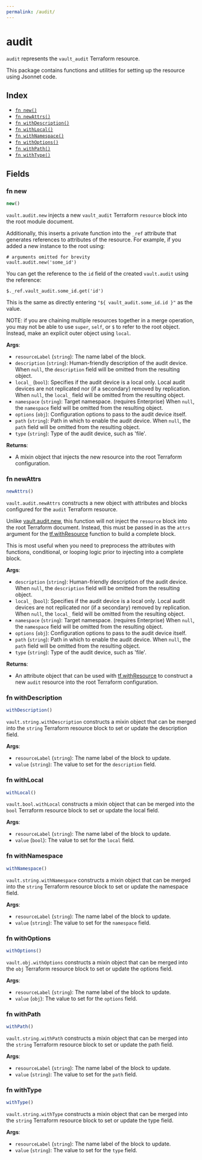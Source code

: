 ```yaml
---
permalink: /audit/
---
```


# audit

`audit` represents the `vault_audit` Terraform resource.



This package contains functions and utilities for setting up the resource using Jsonnet code.


## Index

* [`fn new()`](#fn-new)
* [`fn newAttrs()`](#fn-newattrs)
* [`fn withDescription()`](#fn-withdescription)
* [`fn withLocal()`](#fn-withlocal)
* [`fn withNamespace()`](#fn-withnamespace)
* [`fn withOptions()`](#fn-withoptions)
* [`fn withPath()`](#fn-withpath)
* [`fn withType()`](#fn-withtype)

## Fields

### fn new

```ts
new()
```


`vault.audit.new` injects a new `vault_audit` Terraform `resource`
block into the root module document.

Additionally, this inserts a private function into the `_ref` attribute that generates references to attributes of the
resource. For example, if you added a new instance to the root using:

    # arguments omitted for brevity
    vault.audit.new('some_id')

You can get the reference to the `id` field of the created `vault.audit` using the reference:

    $._ref.vault_audit.some_id.get('id')

This is the same as directly entering `"${ vault_audit.some_id.id }"` as the value.

NOTE: if you are chaining multiple resources together in a merge operation, you may not be able to use `super`, `self`,
or `$` to refer to the root object. Instead, make an explicit outer object using `local`.

**Args**:
  - `resourceLabel` (`string`): The name label of the block.
  - `description` (`string`): Human-friendly description of the audit device. When `null`, the `description` field will be omitted from the resulting object.
  - `local_` (`bool`): Specifies if the audit device is a local only. Local audit devices are not replicated nor (if a secondary) removed by replication. When `null`, the `local_` field will be omitted from the resulting object.
  - `namespace` (`string`): Target namespace. (requires Enterprise) When `null`, the `namespace` field will be omitted from the resulting object.
  - `options` (`obj`): Configuration options to pass to the audit device itself.
  - `path` (`string`): Path in which to enable the audit device. When `null`, the `path` field will be omitted from the resulting object.
  - `type` (`string`): Type of the audit device, such as &#39;file&#39;.

**Returns**:
- A mixin object that injects the new resource into the root Terraform configuration.


### fn newAttrs

```ts
newAttrs()
```


`vault.audit.newAttrs` constructs a new object with attributes and blocks configured for the `audit`
Terraform resource.

Unlike [vault.audit.new](#fn-new), this function will not inject the `resource`
block into the root Terraform document. Instead, this must be passed in as the `attrs` argument for the
[tf.withResource](https://github.com/tf-libsonnet/core/tree/main/docs#fn-withresource) function to build a complete block.

This is most useful when you need to preprocess the attributes with functions, conditional, or looping logic prior to
injecting into a complete block.

**Args**:
  - `description` (`string`): Human-friendly description of the audit device. When `null`, the `description` field will be omitted from the resulting object.
  - `local_` (`bool`): Specifies if the audit device is a local only. Local audit devices are not replicated nor (if a secondary) removed by replication. When `null`, the `local_` field will be omitted from the resulting object.
  - `namespace` (`string`): Target namespace. (requires Enterprise) When `null`, the `namespace` field will be omitted from the resulting object.
  - `options` (`obj`): Configuration options to pass to the audit device itself.
  - `path` (`string`): Path in which to enable the audit device. When `null`, the `path` field will be omitted from the resulting object.
  - `type` (`string`): Type of the audit device, such as &#39;file&#39;.

**Returns**:
  - An attribute object that can be used with [tf.withResource](https://github.com/tf-libsonnet/core/tree/main/docs#fn-withresource) to construct a new `audit` resource into the root Terraform configuration.


### fn withDescription

```ts
withDescription()
```

`vault.string.withDescription` constructs a mixin object that can be merged into the `string`
Terraform resource block to set or update the description field.



**Args**:
  - `resourceLabel` (`string`): The name label of the block to update.
  - `value` (`string`): The value to set for the `description` field.


### fn withLocal

```ts
withLocal()
```

`vault.bool.withLocal` constructs a mixin object that can be merged into the `bool`
Terraform resource block to set or update the local field.



**Args**:
  - `resourceLabel` (`string`): The name label of the block to update.
  - `value` (`bool`): The value to set for the `local` field.


### fn withNamespace

```ts
withNamespace()
```

`vault.string.withNamespace` constructs a mixin object that can be merged into the `string`
Terraform resource block to set or update the namespace field.



**Args**:
  - `resourceLabel` (`string`): The name label of the block to update.
  - `value` (`string`): The value to set for the `namespace` field.


### fn withOptions

```ts
withOptions()
```

`vault.obj.withOptions` constructs a mixin object that can be merged into the `obj`
Terraform resource block to set or update the options field.



**Args**:
  - `resourceLabel` (`string`): The name label of the block to update.
  - `value` (`obj`): The value to set for the `options` field.


### fn withPath

```ts
withPath()
```

`vault.string.withPath` constructs a mixin object that can be merged into the `string`
Terraform resource block to set or update the path field.



**Args**:
  - `resourceLabel` (`string`): The name label of the block to update.
  - `value` (`string`): The value to set for the `path` field.


### fn withType

```ts
withType()
```

`vault.string.withType` constructs a mixin object that can be merged into the `string`
Terraform resource block to set or update the type field.



**Args**:
  - `resourceLabel` (`string`): The name label of the block to update.
  - `value` (`string`): The value to set for the `type` field.
